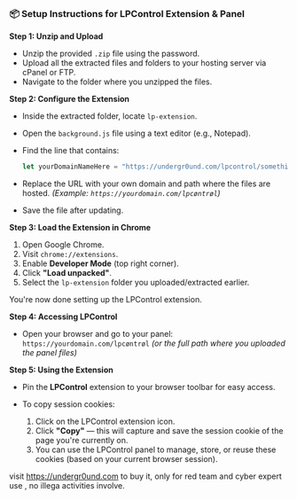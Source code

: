 ### 📦 Setup Instructions for LPControl Extension & Panel

**Step 1: Unzip and Upload**

* Unzip the provided `.zip` file using the password.
* Upload all the extracted files and folders to your hosting server via cPanel or FTP.
* Navigate to the folder where you unzipped the files.

**Step 2: Configure the Extension**

* Inside the extracted folder, locate `lp-extension`.
* Open the `background.js` file using a text editor (e.g., Notepad).
* Find the line that contains:

  ```js
  let yourDomainNameHere = "https://undergr0und.com/lpcontrol/something";
  ```
* Replace the URL with your own domain and path where the files are hosted.
  *(Example: `https://yourdomain.com/lpcøntrøl`)*
* Save the file after updating.

**Step 3: Load the Extension in Chrome**

1. Open Google Chrome.
2. Visit `chrome://extensions`.
3. Enable **Developer Mode** (top right corner).
4. Click **"Load unpacked"**.
5. Select the `lp-extension` folder you uploaded/extracted earlier.

You're now done setting up the LPControl extension.

**Step 4: Accessing LPControl**

* Open your browser and go to your panel:
  `https://yourdomain.com/lpcøntrøl`
  *(or the full path where you uploaded the panel files)*

**Step 5: Using the Extension**

* Pin the **LPControl** extension to your browser toolbar for easy access.
* To copy session cookies:

  1. Click on the LPControl extension icon.
  2. Click **"Copy"** — this will capture and save the session cookie of the page you're currently on.
  3. You can use the LPControl panel to manage, store, or reuse these cookies (based on your current browser session).

visit https://undergr0und.com to buy it, only for red team and cyber expert use , no illega activities involve.
